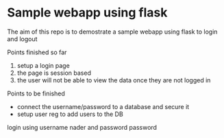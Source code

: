# Sample webapp using flask

The aim of this repo is to demostrate a sample webapp using flask to login and logout

Points finished so far

1. setup a login page
2. the page is session based
3. the user will not be able to view the data once they are not logged in


Points to be finished
* connect the username/password to a database and secure it
* setup user reg to add users to the DB


login using username nader and password password